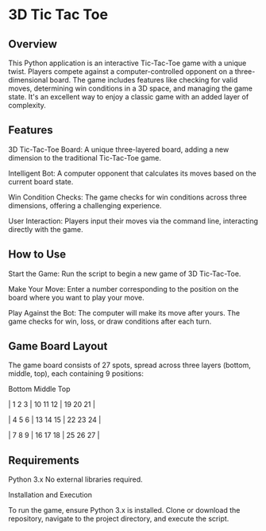 # 3D Tic Tac Toe
## Overview
This Python application is an interactive Tic-Tac-Toe game with a unique twist. Players compete against a computer-controlled opponent on a three-dimensional board. The game includes features like checking for valid moves, determining win conditions in a 3D space, and managing the game state. It's an excellent way to enjoy a classic game with an added layer of complexity.

## Features
3D Tic-Tac-Toe Board: A unique three-layered board, adding a new dimension to the traditional Tic-Tac-Toe game.

Intelligent Bot: A computer opponent that calculates its moves based on the current board state.

Win Condition Checks: The game checks for win conditions across three dimensions, offering a challenging experience.

User Interaction: Players input their moves via the command line, interacting directly with the game.

## How to Use
Start the Game: Run the script to begin a new game of 3D Tic-Tac-Toe.

Make Your Move: Enter a number corresponding to the position on the board where you want to play your move.

Play Against the Bot: The computer will make its move after yours. The game checks for win, loss, or draw conditions after each turn.

## Game Board Layout
The game board consists of 27 spots, spread across three layers (bottom, middle, top), each containing 9 positions:

  Bottom   Middle      Top   
  
| 1  2  3 | 10  11  12 | 19  20  21 |  

| 4  5  6 | 13  14  15 | 22  23  24 |  

| 7  8  9 | 16  17  18 | 25  26  27 |  

## Requirements
Python 3.x
No external libraries required.

Installation and Execution

To run the game, ensure Python 3.x is installed. Clone or download the repository, navigate to the project directory, and execute the script.
